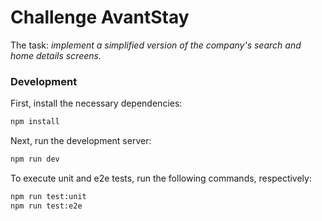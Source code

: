 # Challenge AvantStay

The task: *implement a simplified version of the company's search and home details screens.*

### Development

First, install the necessary dependencies:

```bash
npm install
```

Next, run the development server:

```bash
npm run dev
```

To execute unit and e2e tests, run the following commands, respectively:

```bash
npm run test:unit
npm run test:e2e
```
